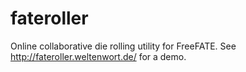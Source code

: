 fateroller
==========

Online collaborative die rolling utility for FreeFATE. See http://fateroller.weltenwort.de/ for a demo.